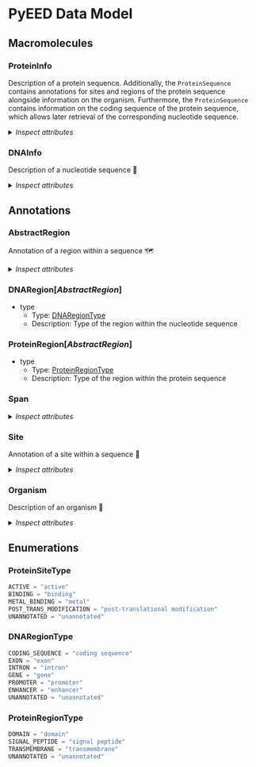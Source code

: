 # PyEED Data Model

## Macromolecules

### ProteinInfo

Description of a protein sequence. Additionally, the `ProteinSequence` contains annotations for sites and regions of the protein sequence alongside information on the organism. Furthermore, the `ProteinSequence` contains information on the coding sequence of the protein sequence, which allows later retrieval of the corresponding nucleotide sequence.

<details>
  <summary><i>Inspect attributes</i></summary>

- source_id
  - Type: string
  - Description: Identifier of the protein sequence in the source database
- name
  - Type: string
  - Description: Name of the protein
- __sequence__
  - Type: string
  - Description: Amino acid sequence
- __organism__
  - Type: [Organism](#Organism)
  - Description: Corresponding organism
- regions
  - Type: [ProteinRegion](#ProteinRegion)
  - Description: Domains of the protein
  - Multiple: True
- sites
  - Type: [Site](#Site)
  - Description: Annotations of different sites
  - Multiple: True
- coding_sequence_ref
  - Type: [DNARegion](#DNARegion)
  - Description: Defines the coding sequence of the protein
- ec_number
  - Type: string
  - Description: Enzyme Commission number
- mol_weight
  - Type: float
  - Description: Calculated molecular weight of the protein

</details>

### DNAInfo

Description of a nucleotide sequence 🧬

<details>
  <summary><i>Inspect attributes</i></summary>

- name
  - Type: string
  - Description: Name of the nucleotide sequence
- __sequence__
  - Type: string
  - Description: The nucleotide sequence coding for the protein sequence
- organism
  - Type: [Organism](#Organism)
  - Description: Corresponding organism
- regions
  - Type: [DNARegion](#DNARegion)
  - Description: Defines regions within the nucleotide sequence that code for the protein sequence
  - Multiple: True
- source_id
  - Type: string
  - Description: Identifier of the corresponding DNA sequence

</details>

## Annotations

### AbstractRegion

Annotation of a region within a sequence 🗺️

<details>
  <summary><i>Inspect attributes</i></summary>

- name
  - Type: string
  - Description: Name of the annotation
- spans
  - Type: [Span](#Span)
  - Description: Spans of the region. E.g. multiple exons of a gene
  - Multiple: True
- note
  - Type: string
  - Description: Information found in 'note' of an ncbi entry
- cross_reference
  - Type: string
  - Description: Database cross reference

</details>

### DNARegion[_AbstractRegion_]

- type
  - Type: [DNARegionType](#DNARegionType)
  - Description: Type of the region within the nucleotide sequence

### ProteinRegion[_AbstractRegion_]

- type
  - Type: [ProteinRegionType](#ProteinRegionType)
  - Description: Type of the region within the protein sequence

### Span

<details>
  <summary><i>Inspect attributes</i></summary>

- start
  - Type: integer
  - Description: Start position of the span of a region
- end
  - Type: integer
  - Description: End position of the span of a region

</details>

### Site

Annotation of a site within a sequence 📍

<details>
  <summary><i>Inspect attributes</i></summary>

- name
  - Type: string
  - Description: Name of the site
- type
  - Type: ProteinSiteType
  - Description: Type of the site
- positions
  - Type: integer
  - Description: Positions of the site
  - Multiple: True
- cross_ref
  - Type: string
  - Description: Database cross reference

</details>

### Organism

Description of an organism 🦠

<details>
  <summary><i>Inspect attributes</i></summary>

- name
  - Type: string
  - Description: Name of the organism
- __taxonomy_id__
  - Type: string
  - Description: NCBI Taxonomy ID to identify the organism
- domain
  - Type: string
  - Description: Domain of the organism
- kingdom
  - Type: string
  - Description: Kingdom of the organism
- phylum
  - Type: string
  - Description: Phylum of the organism
- tax_class
  - Type: string
  - Description: Class of the organism
- order
  - Type: string
  - Description: Order of the organism
- family
  - Type: string
  - Description: Family of the organism
- genus
  - Type: string
  - Description: Genus of the organism
- species
  - Type: string
  - Description: Species of the organism

</details>

## Enumerations

### ProteinSiteType

```python
ACTIVE = "active"
BINDING = "binding"
METAL_BINDING = "metal"
POST_TRANS_MODIFICATION = "post-translational modification"
UNANNOTATED = "unannotated"
```

### DNARegionType

```python
CODING_SEQUENCE = "coding sequence"
EXON = "exon"
INTRON = "intron"
GENE = "gene"
PROMOTER = "promoter"
ENHANCER = "enhancer"
UNANNOTATED = "unannotated"
```

### ProteinRegionType

```python
DOMAIN = "domain"
SIGNAL_PEPTIDE = "signal peptide"
TRANSMEMBRANE = "transmembrane"
UNANNOTATED = "unannotated"
```
